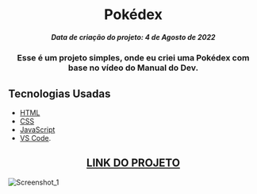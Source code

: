 <h1 align="center">Pokédex</h1>
<h5 align="center">Data de criação do projeto: 4 de Agosto de 2022</h5>

<h3 align="center">   
Esse é um projeto simples, onde eu criei uma Pokédex com base no vídeo do Manual do Dev.
</h3>
    
## Tecnologias Usadas

- [HTML](https://developer.mozilla.org/pt-BR/docs/Web/HTML)
- [CSS](https://developer.mozilla.org/pt-BR/docs/Web/CSS)
- [JavaScript](https://developer.mozilla.org/pt-BR/docs/Web/JavaScript)
- [VS Code](https://code.visualstudio.com/).

<div align="center">
  <h2><a href="https://pokedex-ihyperbr.vercel.app/">LINK DO PROJETO</a></h2>
</div>

![Screenshot_1](https://user-images.githubusercontent.com/68878579/182952533-e84a303c-a026-4363-9dbb-38d95fb883bb.png)

